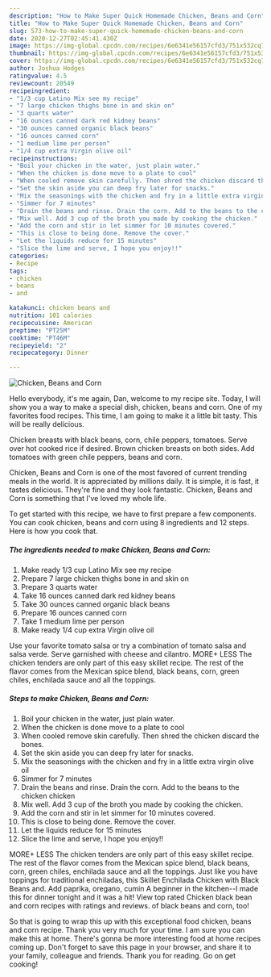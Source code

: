 ```yaml
---
description: "How to Make Super Quick Homemade Chicken, Beans and Corn"
title: "How to Make Super Quick Homemade Chicken, Beans and Corn"
slug: 573-how-to-make-super-quick-homemade-chicken-beans-and-corn
date: 2020-12-27T02:45:41.430Z
image: https://img-global.cpcdn.com/recipes/6e6341e56157cfd3/751x532cq70/chicken-beans-and-corn-recipe-main-photo.jpg
thumbnail: https://img-global.cpcdn.com/recipes/6e6341e56157cfd3/751x532cq70/chicken-beans-and-corn-recipe-main-photo.jpg
cover: https://img-global.cpcdn.com/recipes/6e6341e56157cfd3/751x532cq70/chicken-beans-and-corn-recipe-main-photo.jpg
author: Joshua Hodges
ratingvalue: 4.5
reviewcount: 20549
recipeingredient:
- "1/3 cup Latino Mix see my recipe"
- "7 large chicken thighs bone in and skin on"
- "3 quarts water"
- "16 ounces canned dark red kidney beans"
- "30 ounces canned organic black beans"
- "16 ounces canned corn"
- "1 medium lime per person"
- "1/4 cup extra Virgin olive oil"
recipeinstructions:
- "Boil your chicken in the water, just plain water."
- "When the chicken is done move to a plate to cool"
- "When cooled remove skin carefully. Then shred the chicken discard the bones."
- "Set the skin aside you can deep fry later for snacks."
- "Mix the seasonings with the chicken and fry in a little extra virgin olive oil"
- "Simmer for 7 minutes"
- "Drain the beans and rinse. Drain the corn. Add to the beans to the chicken chicken"
- "Mix well. Add 3 cup of the broth you made by cooking the chicken."
- "Add the corn and stir in let simmer for 10 minutes covered."
- "This is close to being done. Remove the cover."
- "Let the liquids reduce for 15 minutes"
- "Slice the lime and serve, I hope you enjoy!!"
categories:
- Recipe
tags:
- chicken
- beans
- and

katakunci: chicken beans and 
nutrition: 101 calories
recipecuisine: American
preptime: "PT25M"
cooktime: "PT46M"
recipeyield: "2"
recipecategory: Dinner

---
```



![Chicken, Beans and Corn](https://img-global.cpcdn.com/recipes/6e6341e56157cfd3/751x532cq70/chicken-beans-and-corn-recipe-main-photo.jpg)

Hello everybody, it's me again, Dan, welcome to my recipe site. Today, I will show you a way to make a special dish, chicken, beans and corn. One of my favorites food recipes. This time, I am going to make it a little bit tasty. This will be really delicious.

Chicken breasts with black beans, corn, chile peppers, tomatoes. Serve over hot cooked rice if desired. Brown chicken breasts on both sides. Add tomatoes with green chile peppers, beans and corn.

Chicken, Beans and Corn is one of the most favored of current trending meals in the world. It is appreciated by millions daily. It is simple, it is fast, it tastes delicious. They're fine and they look fantastic. Chicken, Beans and Corn is something that I've loved my whole life.


To get started with this recipe, we have to first prepare a few components. You can cook chicken, beans and corn using 8 ingredients and 12 steps. Here is how you cook that.

<!--inarticleads1-->

##### The ingredients needed to make Chicken, Beans and Corn:

1. Make ready 1/3 cup Latino Mix see my recipe
1. Prepare 7 large chicken thighs bone in and skin on
1. Prepare 3 quarts water
1. Take 16 ounces canned dark red kidney beans
1. Take 30 ounces canned organic black beans
1. Prepare 16 ounces canned corn
1. Take 1 medium lime per person
1. Make ready 1/4 cup extra Virgin olive oil


Use your favorite tomato salsa or try a combination of tomato salsa and salsa verde. Serve garnished with cheese and cilantro. MORE+ LESS The chicken tenders are only part of this easy skillet recipe. The rest of the flavor comes from the Mexican spice blend, black beans, corn, green chiles, enchilada sauce and all the toppings. 

<!--inarticleads2-->

##### Steps to make Chicken, Beans and Corn:

1. Boil your chicken in the water, just plain water.
1. When the chicken is done move to a plate to cool
1. When cooled remove skin carefully. Then shred the chicken discard the bones.
1. Set the skin aside you can deep fry later for snacks.
1. Mix the seasonings with the chicken and fry in a little extra virgin olive oil
1. Simmer for 7 minutes
1. Drain the beans and rinse. Drain the corn. Add to the beans to the chicken chicken
1. Mix well. Add 3 cup of the broth you made by cooking the chicken.
1. Add the corn and stir in let simmer for 10 minutes covered.
1. This is close to being done. Remove the cover.
1. Let the liquids reduce for 15 minutes
1. Slice the lime and serve, I hope you enjoy!!


MORE+ LESS The chicken tenders are only part of this easy skillet recipe. The rest of the flavor comes from the Mexican spice blend, black beans, corn, green chiles, enchilada sauce and all the toppings. Just like you have toppings for traditional enchiladas, this Skillet Enchilada Chicken with Black Beans and. Add paprika, oregano, cumin A beginner in the kitchen--I made this for dinner tonight and it was a hit! View top rated Chicken black bean and corn recipes with ratings and reviews. of black beans and corn, too! 

So that is going to wrap this up with this exceptional food chicken, beans and corn recipe. Thank you very much for your time. I am sure you can make this at home. There's gonna be more interesting food at home recipes coming up. Don't forget to save this page in your browser, and share it to your family, colleague and friends. Thank you for reading. Go on get cooking!
